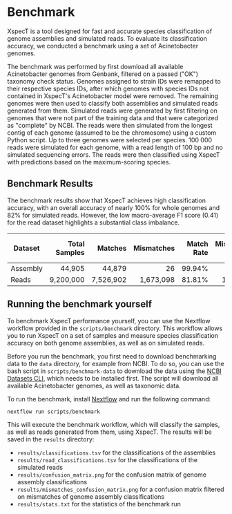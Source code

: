 # Benchmark

XspecT is a tool designed for fast and accurate species classification of genome assemblies and simulated reads. To evaluate its classification accuracy, we conducted a benchmark using a set of Acinetobacter genomes.

The benchmark was performed by first download all available Acinetobacter genomes from Genbank, filtered on a passed ("OK") taxonomy check status. Genomes assigned to strain IDs were remapped to their respective species IDs, after which genomes with species IDs not contained in XspecT's Acinetobacter model were removed. The remaining genomes were then used to classify both assemblies and simulated reads generated from them. Simulated reads were generated by first filtering on genomes that were not part of the training data and that were categorized as "complete" by NCBI. The reads were then simulated from the longest contig of each genome (assumed to be the chromosome) using a custom Python script. Up to three genomes were selected per species. 100 000 reads were simulated for each genome, with a read length of 100 bp and no simulated sequencing errors. The reads were then classified using XspecT with predictions based on the maximum-scoring species.

## Benchmark Results

The benchmark results show that XspecT achieves high classification accuracy, with an overall accuracy of nearly 100% for whole genomes and 82% for simulated reads. However, the low macro-average F1 score (0.41) for the read dataset highlights a substantial class imbalance.

| Dataset   | Total Samples | Matches   | Mismatches | Match Rate | Mismatch Rate | Accuracy | Macro Avg F1 | Weighted Avg F1 |
|-----------|--------------:|----------:|-----------:|-----------:|--------------:|---------:|-------------:|----------------:|
| Assembly  | 44,905        | 44,879    | 26         | 99.94%     | 0.06%         | ≈1.00    | 0.95         | 1.00            |
| Reads     | 9,200,000     | 7,526,902 | 1,673,098  | 81.81%     | 18.19%        | 0.82     | 0.41         | 0.87            |

## Running the benchmark yourself

To benchmark XspecT performance yourself, you can use the Nextflow workflow provided in the `scripts/benchmark` directory. This workflow allows you to run XspecT on a set of samples and measure species classification accuracy on both genome assemblies, as well as on simulated reads.

Before you run the benchmark, you first need to download benchmarking data to the `data` directory, for example from NCBI. To do so, you can use the bash script in `scripts/benchmark-data` to download the data using the [NCBI Datasets CLI](https://www.ncbi.nlm.nih.gov/datasets/docs/v2/command-line-tools/download-and-install/), which needs to be installed first. The script will download all available Acinetobacter genomes, as well as taxonomic data.

To run the benchmark, install [Nextflow](https://www.nextflow.io/docs/latest/install.html) and run the following command:

```bash
nextflow run scripts/benchmark
```

This will execute the benchmark workflow, which will classify the samples, as well as reads generated from them, using XspecT. The results will be saved in the `results` directory:

- `results/classifications.tsv` for the classifications of the assemblies
- `results/read_classifications.tsv` for the classifications of the simulated reads
- `results/confusion_matrix.png` for the confusion matrix of genome assembly classifications
- `results/mismatches_confusion_matrix.png` for a confusion matrix filtered on mismatches of genome assembly classifications
- `results/stats.txt` for the statistics of the benchmark run